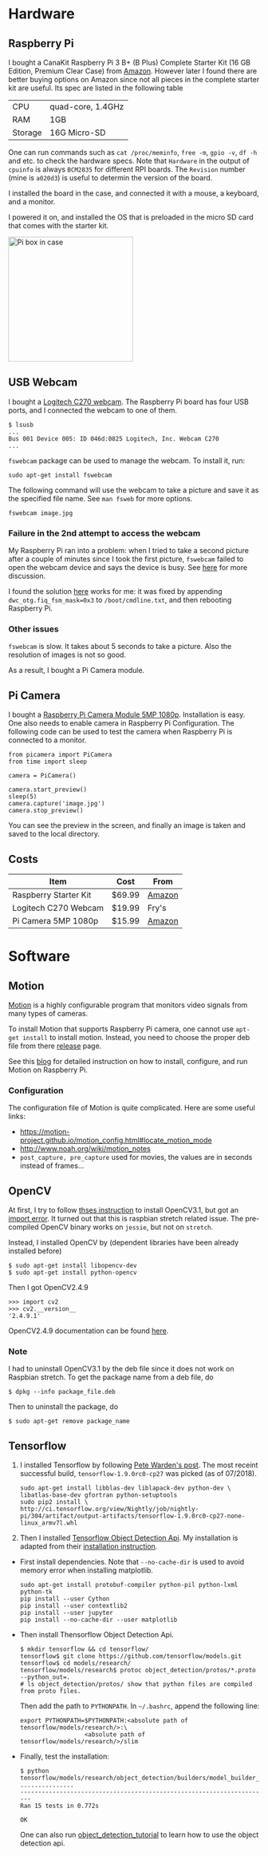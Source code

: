 # Hardware

## Raspberry Pi

I bought a CanaKit Raspberry Pi 3 B+ (B Plus) Complete Starter Kit (16 GB Edition, Premium Clear Case) from [Amazon](https://www.amazon.com/gp/product/B07BLRSKBV/). However later I found there are better buying options on Amazon since not all pieces in the complete starter kit are useful. Its spec are listed in the following table

|   |   |
---|---
CPU           | quad-core, 1.4GHz 
RAM           | 1GB               
Storage       | 16G Micro-SD  

One can run commands such as `cat /proc/meminfo`, `free -m`, `gpio -v`, `df -h` and etc. to check the hardware specs. Note that `Hardware` in the output of `cpuinfo` is always `BCM2835` for different RPI boards. The `Revision` number (mine is `a020d3`) is useful to determin the version of the board.

I installed the board in the case, and connected it with a mouse, a keyboard, and a monitor.

I powered it on, and installed the OS that is preloaded in the micro SD card that comes with the starter kit.


<img src="figs/pi_box.jpg" alt="Pi box in case" width="250px"/>

## USB Webcam

I bought a [Logitech C270 webcam](https://www.amazon.com/dp/B004FHO5Y6). The Raspberry Pi board has four USB ports, and I connected the webcam to one of them.

```
$ lsusb
...
Bus 001 Device 005: ID 046d:0825 Logitech, Inc. Webcam C270
...
```

`fswebcam` package can be used to manage the webcam. To install it, run:

```
sudo apt-get install fswebcam
```

The following command will use the webcam to take a picture and save it as the specified file name. See `man fsweb` for more options.

```
fswebcam image.jpg
```

### Failure in the 2nd attempt to access the webcam

My Raspberry Pi ran into a problem: when I tried to take a second picture after a couple of minutes since I took the first picture, `fswebcam` failed to open the webcam device and says the device is busy. See [here](https://raspberrypi.stackexchange.com/questions/76971/fswebcam-every-other-attempt-results-in-device-busy) for more discussion.

I found the solution [here](https://www.raspberrypi.org/forums/viewtopic.php?f=28&t=197089) works for me: it was fixed by appending `dwc_otg.fiq_fsm_mask=0x3` to `/boot/cmdline.txt`, and then rebooting Raspberry Pi.
 
### Other issues

`fswebcam` is slow. It takes about 5 seconds to take a picture. Also the resolution of images is not so good.

As a result, I bought a Pi Camera module.

## Pi Camera

I bought a [Raspberry Pi Camera Module 5MP 1080p](https://www.amazon.com/gp/product/B06XKLLT6G/). Installation is easy. One also needs to enable camera in Raspberry Pi Configuration. The following code can be used to test the camera when Raspberry Pi is connected to a monitor.

```
from picamera import PiCamera
from time import sleep

camera = PiCamera()

camera.start_preview()
sleep(5)
camera.capture('image.jpg')
camera.stop_preview()
```

You can see the preview in the screen, and finally an image is taken and saved to the local directory.

## Costs

|Item|Cost|From|
---|---|---
Raspberry Starter Kit |$69.99      | [Amazon](https://www.amazon.com/gp/product/B07BLRSKBV/) 
Logitech C270 Webcam  |$19.99      | Fry's    
Pi Camera 5MP 1080p   |$15.99      | [Amazon](https://www.amazon.com/gp/product/B06XKLLT6G/)     

# Software

## Motion

[Motion](https://motion-project.github.io/) is a highly configurable program that monitors video signals from many types of cameras.

To install Motion that supports Raspberry Pi camera, one cannot use `apt-get install` to install motion. Instead, you need to choose the proper deb file from there [release](https://github.com/Motion-Project/motion/releases) page.

See this [blog](https://www.bouvet.no/bouvet-deler/utbrudd/building-a-motion-activated-security-camera-with-the-raspberry-pi-zero) for detailed instruction on how to install, configure, and run Motion on Raspberry Pi.

### Configuration
The configuration file of Motion is quite complicated. Here are some useful links:

* https://motion-project.github.io/motion_config.html#locate_motion_mode
* http://www.noah.org/wiki/motion_notes
* `post_capture, pre_capture` used for movies, the values are in seconds instead of frames...

## OpenCV
At first, I try to follow [thses instruction](https://github.com/jabelone/OpenCV-for-Pi) to install OpenCV3.1, but got an [import error](https://github.com/jabelone/OpenCV-for-Pi/issues/10). It turned out that this is raspbian stretch related issue. The pre-compiled OpenCV binary works on `jessie`, but not on `stretch`.

Instead, I installed OpenCV by (dependent libraries have been already installed before)
```
$ sudo apt-get install libopencv-dev
$ sudo apt-get install python-opencv
```

Then I got OpenCV2.4.9
```
>>> import cv2
>>> cv2.__version__
'2.4.9.1'
```

OpenCV2.4.9 documentation can be found [here](https://docs.opencv.org/2.4.9/index.html).

### Note
I had to uninstall OpenCV3.1 by the deb file since it does not work on Raspbian stretch. To get the package name from a deb file, do
```
$ dpkg --info package_file.deb
```
Then to uninstall the package, do
```
$ sudo apt-get remove package_name
```

## Tensorflow

1. I installed Tensorflow by following [Pete Warden's post](https://petewarden.com/2017/08/). The most receint successful build,    `tensorflow-1.9.0rc0-cp27` was picked (as of 07/2018).

   ```
   sudo apt-get install libblas-dev liblapack-dev python-dev \
   libatlas-base-dev gfortran python-setuptools
   sudo pip2 install \
   http://ci.tensorflow.org/view/Nightly/job/nightly-pi/304/artifact/output-artifacts/tensorflow-1.9.0rc0-cp27-none-      linux_armv7l.whl
   ```

2. Then I installed [Tensorflow Object Detection Api](https://github.com/tensorflow/models/tree/master/research/object_detection). My installation is adapted from their [installation instruction](https://github.com/tensorflow/models/blob/master/research/object_detection/g3doc/installation.md).

* First install dependencies. Note that `--no-cache-dir` is used to avoid memory error when installing matplotlib.

     ```
     sudo apt-get install protobuf-compiler python-pil python-lxml python-tk
     pip install --user Cython
     pip install --user contextlib2
     pip install --user jupyter
     pip install --no-cache-dir --user matplotlib
     ```
     
 * Then install Thensorflow Object Detection Api.
 
   ```
   $ mkdir tensorflow && cd tensorflow/
   tensorflow$ git clone https://github.com/tensorflow/models.git
   tensorflow$ cd models/research/
   tensorflow/models/research$ protoc object_detection/protos/*.proto --python_out=.
   # ls object_detection/protos/ show that python files are compiled from proto files.
   ```
 
   Then add the path to `PYTHONPATH`. In `~/.bashrc`, append the following line:
 
   ```
   export PYTHONPATH=$PYTHONPATH:<absolute path of tensorflow/models/research/>:\
                     <absolute path of tensorflow/models/research/>/slim
   ```
 * Finally, test the installation:
 
   ```
   $ python tensorflow/models/research/object_detection/builders/model_builder_test.py
   ...............
   ----------------------------------------------------------------------
   Ran 15 tests in 0.772s

   OK

   ```
 
   One can also run [object_detection_tutorial](object_detection_tutorial.ipynb) to learn how to use the object detection api.
